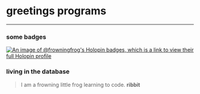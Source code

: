 # greetings programs

------

### some badges
[![An image of @frowningfrog's Holopin badges, which is a link to view their full Holopin profile](https://holopin.me/frowningfrog)](https://holopin.io/@frowningfrog)

### living in the database
> I am a frowning little frog learning to code. **ribbit**

